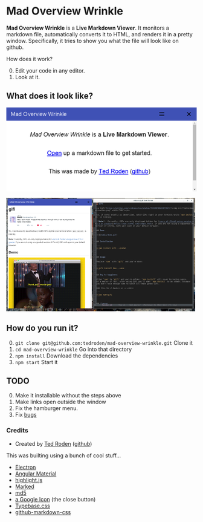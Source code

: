 # Mad Overview Wrinkle 

**Mad Overview Wrinkle** is a **Live Markdown Viewer**. It monitors a markdown file, automatically converts it to HTML, and renders it in a pretty window. Specifically, it tries to show you what the file will look like on github.

How does it work?

0. Edit your code in any editor.
0. Look at it.

## What does it look like?

![The welcome screen](images/welcome.png)

![Pretending to edit a markdown file](images/preview-01.png)


## How do you run it?

0. ```git clone git@github.com:tedroden/mad-overview-wrinkle.git``` Clone it
0. ```cd mad-overview-wrinkle``` Go into that directory
0. ```npm install``` Download the dependencies
0. ```npm start``` Start it

## TODO

0. Make it installable without the steps above
0. Make links open outside the window
0. Fix the hamburger menu.
0. Fix [bugs](https://github.com/tedroden/mad-overview-wrinkle/issues)


### Credits

 - Created by [Ted Roden](https://twitter.com/tedroden) ([github](https://github.com/tedroden))

This was builting using a bunch of cool stuff...

 - [Electron](http://electron.atom.io/)
 - [Angular Material](https://material.angularjs.org/latest/) 
 - [highlight.js](https://highlightjs.org/)
 - [Marked](https://github.com/chjj/marked/) 
 - [md5](https://www.npmjs.com/package/md5)
 - [a Google Icon](https://design.google.com/icons/#ic_close) (the close button)
 - [Typebase.css](http://devinhunt.github.io/typebase.css/)
 - [github-markdown-css](https://github.com/sindresorhus/github-markdown-css)

